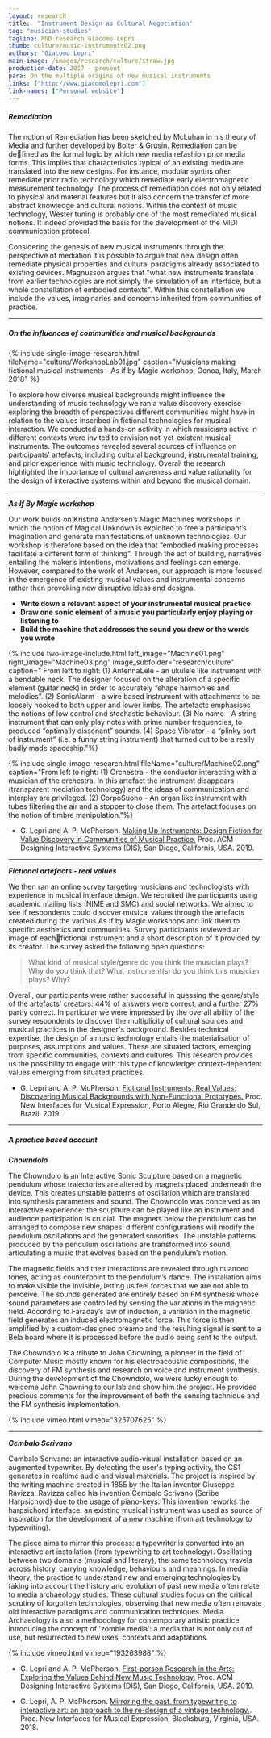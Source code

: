 ```yaml
---
layout: research
title:  "Instrument Design as Cultural Negotiation"
tag: "musician-studies"
tagline: PhD research Giacomo Lepri
thumb: culture/music-instruments02.png
authors: "Giacomo Lepri"
main-image: /images/research/culture/straw.jpg
production-date: 2017 - present
para: On the multiple origins of new musical instruments
links: ["http://www.giacomolepri.com"]
link-names: ["Personal website"]
---
```

<!--{% include single-image-research.html fileName="culture/music_research.jpg" %}-->

##### Remediation

The notion of Remediation has been sketched by McLuhan in his theory of Media and further developed by Bolter & Grusin. Remediation can be defined as the formal logic by which new media refashion prior media forms. This implies that characteristics typical of an existing media are translated into the new designs. For instance, modular synths often remediate prior radio technology which remediate early electromagnetic measurement technology. The process of remediation does not only related to physical and material features but it also concern the transfer of more abstract knowledge and cultural notions. Within the context of music technology, Wester tuning is probably one of the most remediated musical notions. It indeed provided the basis for the development of the MIDI communication protocol.

Considering the genesis of new musical instruments through the perspective of mediation it is possible to argue that new design often remediate physical properties and cultural paradigms already associated to existing devices. Magnusson argues that "what new instruments translate from earlier technologies are not simply the simulation of an interface, but a whole constellation of embodied contexts". Within this constellation we include the values, imaginaries and concerns inherited from communities of practice.

___

##### On the influences of communities and musical backgrounds

{% include single-image-research.html fileName="culture/WorkshopLab01.jpg" caption="Musicians making fictional musical instruments - As if by Magic workshop, Genoa, Italy, March 2018" %}

To explore how diverse musical backgrounds might influence the understanding of music technology we ran a value discovery exercise exploring the breadth of perspectives different communities might have in relation to the values inscribed in fictional technologies for musical interaction. We conducted a hands-on activity in which musicians active in different contexts were invited to envision not-yet-existent musical instruments. The outcomes revealed several sources of influence on participants’ artefacts, including cultural background, instrumental training, and prior experience with music technology. Overall the research highlighted the importance of cultural awareness and value rationality for the design of interactive systems within and beyond the musical domain.

___

***As If By Magic workshop***

Our work builds on Kristina Andersen’s Magic Machines workshops in which the notion of Magical Unknown is exploited to free a participant’s imagination
and generate manifestations of unknown technologies. Our workshop is therefore based on the idea that “embodied making processes facilitate a different form of thinking”. Through the act of building, narratives entailing the maker’s intentions, motivations and feelings can emerge. However, compared to the work of Andersen, our approach is more focused in the emergence of existing musical values and instrumental concerns rather then provoking new disruptive ideas and designs.

- **Write down a relevant aspect of your instrumental musical practice**
- **Draw one sonic element of a music you particularly enjoy playing or listening to**
- **Build the machine that addresses the sound you drew or the words you wrote**

{% include two-image-include.html left_image="Machine01.png" right_image="Machine03.png" image_subfolder="research/culture" caption=" From left to right: (1) AntennaLele - an ukulele like instrument with a bendable neck. The designer focused on the alteration of a specific element (guitar neck) in order to accurately “shape harmonies and melodies”. (2) SonicAlarm - a wire based instrument with attachments to be loosely hooked to both upper and lower limbs. The artefacts emphasises the notions of low control and stochastic behaviour. (3) No name - A string instrument that can only play notes with prime number frequencies, to produced “optimally dissonant” sounds. (4) Space Vibrator - a “plinky sort of instrument” (i.e. a funny string instrument) that turned out to be a really badly made spaceship."%}

{% include single-image-research.html fileName="culture/Machine02.png" caption="From left to right: (1) Orchestra - the conductor interacting with a musician of the orchestra. In this artefact the instrument disappears (transparent mediation technology) and the ideas of communication and interplay are privileged. (2) CorpoSuono - An organ like instrument with tubes filtering the air and a stopper to close them. The artefact focuses on the notion of timbre manipulation."%}

- G. Lepri and A. P. McPherson. [Making Up Instruments: Design Fiction for Value Discovery in Communities of Musical Practice.](http://instrumentslab.org/data/giacomo/2019DISFinal.pdf) Proc. ACM Designing Interactive Systems (DIS), San Diego, Californis, USA. 2019.

___

***Fictional artefacts - real values***

We then ran an online survey targeting musicians and technologists with experience in musical interface design. We recruited the participants using academic mailing lists (NIME and SMC) and social networks. We aimed to see if respondents could discover musical values through the artefacts created during the various As If by Magic workshops and link them to specific aesthetics and communities. Survey participants reviewed an image of eachfictional instrument and a short description of it provided by its creator. The survey asked the following open questions:

>What kind of musical style/genre do you think the musician plays? Why do you think that?
>What instrument(s) do you think this musician plays? Why?

Overall, our participants were rather successful in guessing the genre/style of the artefacts' creators: 44% of answers were correct, and a further 27% partly correct. In particular we were impressed by the overall ability of the survey respondents to discover the multiplicity of cultural sources and musical practices in the designer's background. Besides technical expertise, the design of a music technology entails the materialisation of purposes, assumptions and values. These are situated factors, emerging from specific communities, contexts and cultures. This research provides us the possibility to engage with this type of knowledge: context-dependent values emerging from situated practices.

- G. Lepri and A. P. McPherson. [Fictional Instruments, Real Values: Discovering Musical Backgrounds with Non-Functional Prototypes.](http://www.nime.org/proceedings/2019/nime2019_024.pdf) Proc. New Interfaces for Musical Expression, Porto Alegre, Rio Grande do Sul, Brazil. 2019.

___


##### A practice based account

***Chowndolo***

The Chowndolo is an Interactive Sonic Sculpture based on a magnetic pendulum whose trajectories are altered by magnets placed underneath the device. This creates unstable patterns of oscillation which are translated into synthesis parameters and sound. The Chowndolo was conceived as an interactive experience: the scuplture can be played like an instrument and audience participation is crucial. The magnets below the pendulum can be arranged to compose new shapes: different configurations will modify the pendulum oscillations and the generated sonorities. The unstable patterns produced by the pendulum oscillations are transformed into sound, articulating a music that evolves based on the pendulum’s motion.

The magnetic fields and their interactions are revealed through nuanced tones, acting as counterpoint to the pendulum’s dance. The installation aims to make visible the invisible, letting us feel forces that we are not able to perceive. The sounds generated are entirely based on FM synthesis whose sound parameters are controlled by sensing the variations in the magnetic field. According to Faraday’s law of induction, a variation in the magnetic field generates an induced electromagnetic force. This force is then amplified by a custom-designed preamp and the resulting signal is sent to a Bela board where it is processed before the audio being sent to the output.

The Chowndolo is a tribute to John Chowning, a pioneer in the field of Computer Music mostly known for his electroacoustic compositions, the discovery of FM synthesis and research on voice and instrument synthesis. During the development of the Chowndolo, we were lucky enough to welcome John Chowning to our lab and show him the project. He provided precious comments for the improvement of both the sensing technique and the FM synthesis implementation.

{% include vimeo.html vimeo="325707625" %}

___

***Cembalo Scrivano***

Cembalo Scrivano: an interactive audio-visual installation based on an augmented typewriter. By detecting the user's typing activity, the CS1 generates in realtime audio and visual materials. The project is inspired by the writing machine created in 1855 by the Italian inventor Giuseppe Ravizza. Ravizza called his invention Cembalo Scrivano (Scribe Harpsichord) due to the usage of piano-keys. This invention reworks the harpsichord interface: an existing musical instrument was used as source of inspiration for the development of a new machine (from art technology to typewriting).

The piece aims to mirror this process: a typewriter is converted into an interactive art installation (from typewriting to art technology). Oscillating between two domains (musical and literary), the same technology travels across history, carrying knowledge, behaviours and meanings. In media theory, the practice to understand new and emerging technologies by taking into account the history and evolution of past new media often relate to media archaeology studies. These cultural studies focus on the critical scrutiny of forgotten technologies, observing that new media often renovate old interactive paradigms and communication techniques. Media Archaeology is also a methodology for contemporary artistic practice introducing the concept of 'zombie media': a media that is not only out of use, but resurrected to new uses, contexts and adaptations.

{% include vimeo.html vimeo="193263988" %}

-  G. Lepri and A. P. McPherson. [First-person Research in the Arts: Exploring the Values Behind New Music Technology.](http://instrumentslab.org/data/giacomo/lepri_updated2.pdf) Proc. ACM Designing Interactive Systems (DIS), San Diego, Californis, USA. 2019.

- G. Lepri, A. P. McPherson. [Mirroring the past, from typewriting to interactive art: an approach to the re-design of a vintage technology.](http://www.nime.org/proceedings/2018/nime2018_paper0069.pdf). Proc. New Interfaces for Musical Expression, Blacksburg, Virginia, USA. 2018.

<!--

##### On our own influences: a first person account

> ***Workshop Structure***

{% include single-image-research.html fileName="culture/Machine03.png" %}

### Background

It is possible to argue that any musical technology embodied a set of pre-existing knowledge (e.g. technical expertise, musical notions and performative intentions). A luthier (instrument makers), while designing an instrument, transfers into the object specific cultural knowledges and musical meanings.

Likewise, musicians can be considered influential vectors through witch musical values are conveyed within communities. The involvement into specific musical communities implies ways of learning - of both absorbing and being absorbed in - the culture of practice. The roles played by music practitioners active in particular contexts seems therefore crucial for the generation and reproduction of cultural values that influence the understanding and use of music technologies.

### Aims

This research aims to explore how diverse musical backgrounds related to communities of musical practice influence the foresee of music technology. Drawing on HCI approaches and methodologies such as Design Fiction, Value Sensitive Design and Participatory Design, we aim to develop a body of knowledge for the discovery of musical values related to specific musical communities.

The exploration of the communities engaged with the invention and mediation of new musical instruments are also considered. We therefore aim to identify tacit assumptions on the ways designers use the available technologies while building new musical instruments. Furthermore, our goal is to elaborate on the question "Who controls who?". Thus, discussing the relations between tools, musical intentions and technical expertise within the instrument design tendencies situated in the NIME communities.

The body of knowledge and skill acquired will hopefully converge in the design of instruments conceived for specific musical values. Thus addressing specific musicians active in diverse communities of musical practice.

### Key concepts

Notions such as corporeal intentionality and embodied interaction are considered as core aspects of musical expressiveness. From this viewpoint, designers of New Interface for Musical Expression inherit a centuries-old body of knowledges and practices. New instruments are often discussed in relation to traditional instruments. This suggests that historical and cultural practices are easily projected into the design of the new instruments.

This research is grounded on the idea that new media re-mediates old media. The design of a novel instrument can be approached as a migration process in which features associated with existing musical technologies are integrated and negotiated into a new context. Thus we envision instrumented design cultures as sedimented and layered, a fold of time and materiality where the past might be suddenly discovered anew.

#### Media Archaeology

In media theory, the attempts to understand new and emerging technologies by taking into account the history and evolution of past new media is dened as media archaeology These cultural studies focus on the critical scrutiny of forgotten technologies, observing that new media often renovate old interactive paradigms and communication techniques. Media Archaeology is also a methodology for contemporary artistic practice introducing the concept of 'zombie media': a media that is not only out of use, but resurrected to new uses, contexts and adaptations.

-->
